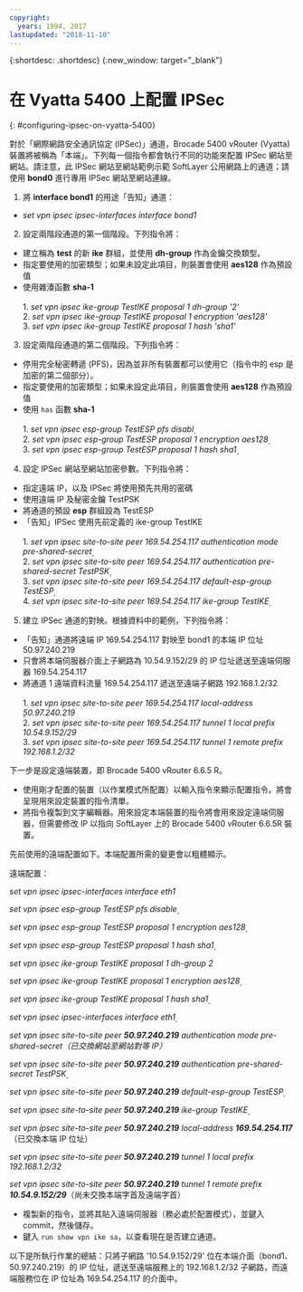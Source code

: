 ```yaml
---
copyright:
  years: 1994, 2017
lastupdated: "2018-11-10"
---
```


{:shortdesc: .shortdesc}
{:new_window: target="_blank"}

# 在 Vyatta 5400 上配置 IPSec
{: #configuring-ipsec-on-vyatta-5400}

對於「網際網路安全通訊協定 (IPSec)」通道，Brocade 5400 vRouter (Vyatta) 裝置將被稱為「本端」。下列每一個指令都會執行不同的功能來配置 IPSec 網站至網站。請注意，此 IPSec 網站至網站範例示範 SoftLayer 公用網路上的通道；請使用 **bond0** 進行專用 IPSec 網站至網站連線。

1. 將 **interface bond1** 的用途「告知」通道：

  * *set vpn ipsec ipsec-interfaces interface bond1*

2. 設定兩階段通道的第一個階段。下列指令將：

  * 建立稱為 **test** 的新 **ike** 群組，並使用 **dh-group** 作為金鑰交換類型。
  * 指定要使用的加密類型；如果未設定此項目，則裝置會使用 **aes128** 作為預設值
  * 使用雜湊函數 **sha-1**<br/><br/>
  1\. *set vpn ipsec ike-group TestIKE proposal 1 dh-group '2'*<br/>
  2\. *set vpn ipsec ike-group TestIKE proposal 1 encryption 'aes128'*<br/>
  3\. *set vpn ipsec ike-group TestIKE proposal 1 hash 'sha1'*<br/>

3. 設定兩階段通道的第二個階段。下列指令將：

  * 停用完全秘密轉遞 (PFS)，因為並非所有裝置都可以使用它（指令中的 esp 是加密的第二個部分）。
  * 指定要使用的加密類型；如果未設定此項目，則裝置會使用 **aes128** 作為預設值
  * 使用 `has` 函數 **sha-1**<br/><br/>
  1\. *set vpn ipsec esp-group TestESP pfs disabl۪*<br/>
  2\. *set vpn ipsec esp-group TestESP proposal 1 encryption aes128۪*<br/>
  3\. *set vpn ipsec esp-group TestESP proposal 1 hash sha1۪*<br/>

4. 設定 IPSec 網站至網站加密參數。下列指令將：

  * 指定遠端 IP，以及 IPSec 將使用預先共用的密碼
  * 使用遠端 IP 及秘密金鑰 TestPSK
  * 將通道的預設 **esp** 群組設為 TestESP
  * 「告知」IPSec 使用先前定義的 ike-group TestIKE<br/><br/>
  1\. *set vpn ipsec site-to-site peer 169.54.254.117 authentication mode pre-shared-secret۪*<br/>
  2\. *set vpn ipsec site-to-site peer 169.54.254.117 authentication pre-shared-secret TestPSK۪*<br/>
  3\. *set vpn ipsec site-to-site peer 169.54.254.117 default-esp-group TestESP۪*<br/>
  4\. *set vpn ipsec site-to-site peer 169.54.254.117 ike-group TestIKE۪*<br/>

5. 建立 IPSec 通道的對映。根據資料中的範例，下列指令將：

  * 「告知」通道將遠端 IP 169.54.254.117 對映至 bond1 的本端 IP 位址 50.97.240.219
  * 只會將本端伺服器介面上子網路為 10.54.9.152/29 的 IP 位址遞送至遠端伺服器 169.54.254.117
  * 將通道 1 遠端資料流量 169.54.254.117 遞送至遠端子網路 192.168.1.2/32<br/><br/>
  1\. *set vpn ipsec site-to-site peer 169.54.254.117 local-address ۪50.97.240.219*<br/>
  2\. *set vpn ipsec site-to-site peer 169.54.254.117 tunnel 1 local prefix 10.54.9.152/29*<br/>
  3\. *set vpn ipsec site-to-site peer 169.54.254.117 tunnel 1 remote prefix 192.168.1.2/32*<br/>

下一步是設定遠端裝置，即 Brocade 5400 vRouter 6.6.5 R。

  * 使用剛才配置的裝置（以作業模式所配置）以輸入指令來顯示配置指令。將會呈現用來設定裝置的指令清單。
  * 將指令複製到文字編輯器。用來設定本端裝置的指令將會用來設定遠端伺服器，但需要修改 IP 以指向 SoftLayer 上的 Brocade 5400 vRouter 6.6.5R 裝置。

先前使用的遠端配置如下。本端配置所需的變更會以粗體顯示。

遠端配置：

*set vpn ipsec ipsec-interfaces interface eth1*

*set vpn ipsec esp-group TestESP pfs disable۪*

*set vpn ipsec esp-group TestESP proposal 1 encryption aes128۪*

*set vpn ipsec esp-group TestESP proposal 1 hash sha1۪*

*set vpn ipsec ike-group TestIKE proposal 1 dh-group 2*

*set vpn ipsec ike-group TestIKE proposal 1 encryption aes128۪*

*set vpn ipsec ike-group TestIKE proposal 1 hash sha1۪*

*set vpn ipsec ipsec-interfaces interface eth1۪*

*set vpn ipsec site-to-site peer **50.97.240.219** authentication mode pre-shared-secret（已交換網站至網站對等 IP）*

*set vpn ipsec site-to-site peer **50.97.240.219** authentication pre-shared-secret TestPSK۪*

*set vpn ipsec site-to-site peer **50.97.240.219** default-esp-group TestESP۪*

*set vpn ipsec site-to-site peer **50.97.240.219** ike-group TestIKE۪*

*set vpn ipsec site-to-site peer **50.97.240.219** local-address **169.54.254.117***（已交換本端 IP 位址）

*set vpn ipsec site-to-site peer **50.97.240.219** tunnel 1 local prefix 192.168.1.2/32*

*set vpn ipsec site-to-site peer **50.97.240.219** tunnel 1 remote prefix **10.54.9.152/29***（尚未交換本端字首及遠端字首）

* 複製新的指令，並將其貼入遠端伺服器（務必處於配置模式），並鍵入 commit，然後儲存。
* 鍵入 `run show vpn ike sa`，以查看現在是否建立通道。

以下是所執行作業的總結：只將子網路 '10.54.9.152/29' 位在本端介面（bond1、50.97.240.219）的 IP 位址，遞送至遠端服務上的 192.168.1.2/32 子網路，而遠端服務位在 IP 位址為 169.54.254.117 的介面中。

